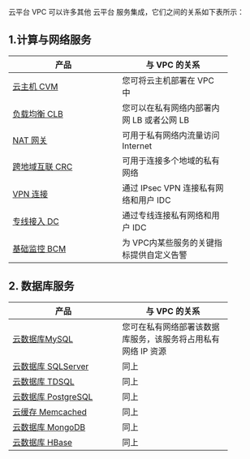 <style rel="stylesheet">
table th:nth-of-type(1){
width:200px;
}</style>
<style rel="stylesheet">
table th:nth-of-type(2){
width:200px;
}</style>
<style rel="stylesheet">
table th:nth-of-type(3){
width:200px;
}</style>
<style rel="stylesheet">
table th:nth-of-type(4){
width:200px;
}</style>
<style rel="stylesheet">
table tr:hover {
background: #efefef; 
</style>
云平台 VPC 可以许多其他 云平台 服务集成，它们之间的关系如下表所示：

## 1.计算与网络服务

| 产品 | 与 VPC 的关系 | 
|---------|---------|
|<a href="http://tce.fsphere.cn/product/cvm.html" target="_blank">云主机 CVM</a>| 您可将云主机部署在 VPC 中 |
|<a href="http://tce.fsphere.cn/product/clb.html?idx=2" target="_blank">负载均衡 CLB</a>|您可以在私有网络内部署内网 LB 或者公网 LB|
|<a href="http://tce.fsphere.cn/product/nat.html" target="_blank">NAT 网关</a>|可用于私有网络内流量访问 Internet|
|<a href="http://tce.fsphere.cn/product/crc.html" target="_blank">跨地域互联 CRC</a>|可用于连接多个地域的私有网络|
|<a href="http://tce.fsphere.cn/product/vpn.html" target="_blank">VPN 连接</a>|通过 IPsec VPN 连接私有网络和用户 IDC|
|<a href="http://tce.fsphere.cn/product/dc.html" target="_blank">专线接入 DC</a>|通过专线连接私有网络和用户 IDC|
|<a href="http://tce.fsphere.cn/product/bcm.html" target="_blank">基础监控  BCM</a>|为 VPC内某些服务的关键指标提供自定义告警|

## 2. 数据库服务
|产品 |与 VPC 的关系 | 
|---------|---------|
|<a href="http://tce.fsphere.cn/product/cdb.html" target="_blank">云数据库MySQL</a>|您可在私有网络部署该数据库服务，该服务将占用私有网络 IP 资源|
|<a href="http://tce.fsphere.cn/product/sqlserver.html" target="_blank">云数据库 SQLServer</a>|同上|
|<a href="http://tce.fsphere.cn/product/cdb.html" target="_blank">云数据库 TDSQL</a>|同上|
|<a href="http://tce.fsphere.cn/product/postgresql.html" target="_blank">云数据库 PostgreSQL</a>|同上|
|<a href="http://tce.fsphere.cn/product/cmem.html" target="_blank">云缓存 Memcached</a>|同上|
|<a href="http://tce.fsphere.cn/product/mongodb.html" target="_blank">云数据库  MongoDB</a>|同上|
|<a href="http://tce.fsphere.cn/product/HBase.html" target="_blank">云数据库  HBase</a>|同上|